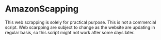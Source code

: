 # AmazonScapping

This web scrapping is solely for practical purpose. 
This is not a commercial script. 
Web scarpping are subject to change as the website are updating in regular basis, so this script might not work after some days later. 
